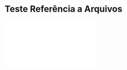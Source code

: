 # Teste Referência a Arquivos

![01-desenvolvimento-projetos-engenharia](/procedimentos/01-desenvolvimento-projetos-engenharia.md)
